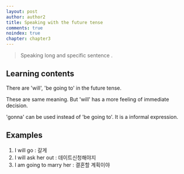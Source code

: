 ```yaml
---
layout: post
author: author2
title: Speaking with the future tense
comments: true
noindex: true
chapter: chapter3
---
```

>Speaking long and specific sentence .

## Learning contents

There are 'will', 'be going to' in the future tense.

These are same meaning. But 'will' has a more feeling of immediate decision.

'gonna' can be used instead of 'be going to'. It is a informal expression.

## Examples

1. I will go
: 갈게
2. I will ask her out
: 데이트신청해야지
3. I am going to marry her
: 결혼할 계획이야
